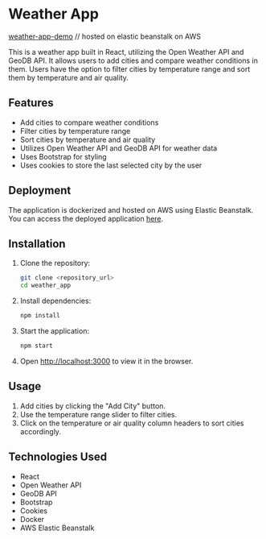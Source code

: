 # Weather App

[weather-app-demo](http://oskar-weather-app.eu-north-1.elasticbeanstalk.com) // hosted on elastic beanstalk on AWS

This is a weather app built in React, utilizing the Open Weather API and GeoDB API. It allows users to add cities and compare weather conditions in them. Users have the option to filter cities by temperature range and sort them by temperature and air quality.

## Features

- Add cities to compare weather conditions
- Filter cities by temperature range
- Sort cities by temperature and air quality
- Utilizes Open Weather API and GeoDB API for weather data
- Uses Bootstrap for styling
- Uses cookies to store the last selected city by the user

## Deployment

The application is dockerized and hosted on AWS using Elastic Beanstalk. You can access the deployed application [here](#).

## Installation

1. Clone the repository:
   ```bash
   git clone <repository_url>
   cd weather_app

2. Install dependencies:
   ```bash
   npm install

3. Start the application:
   ```bash
   npm start

4. Open [http://localhost:3000](http://localhost:3000) to view it in the browser.

## Usage

1. Add cities by clicking the "Add City" button.
2. Use the temperature range slider to filter cities.
3. Click on the temperature or air quality column headers to sort cities accordingly.

## Technologies Used
- React
- Open Weather API
- GeoDB API
- Bootstrap
- Cookies
- Docker
- AWS Elastic Beanstalk
